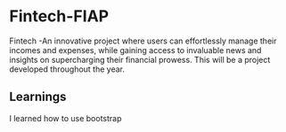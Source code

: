 # Fintech-FIAP
Fintech -An innovative project where users can effortlessly manage their incomes and expenses, while gaining access to invaluable news and insights on supercharging their financial prowess.
This will be a project developed throughout the year.

## Learnings

I learned how to use bootstrap

